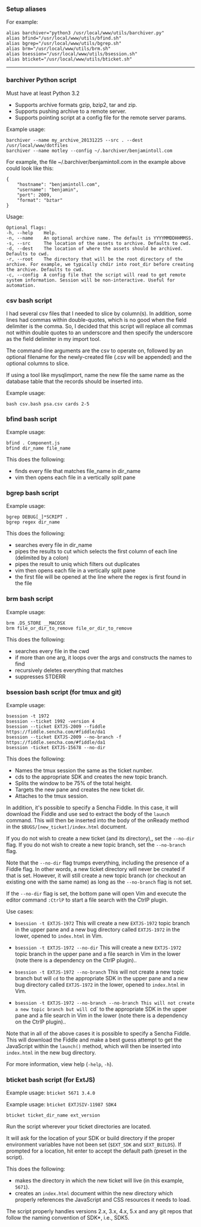### Setup aliases
For example:

    alias barchiver="python3 /usr/local/www/utils/barchiver.py"
    alias bfind="/usr/local/www/utils/bfind.sh"
    alias bgrep="/usr/local/www/utils/bgrep.sh"
    alias brm="/usr/local/www/utils/brm.sh"
    alias bsession="/usr/local/www/utils/bsession.sh"
    alias bticket="/usr/local/www/utils/bticket.sh"

----------------------------------------------------------------------------------------

### barchiver Python script
Must have at least Python 3.2

- Supports archive formats gzip, bzip2, tar and zip.
- Supports pushing archive to a remote server.
- Supports pointing script at a config file for the remote server params.

Example usage:

    barchiver --name my_archive_20131225 --src . --dest /usr/local/www/dotfiles
    barchiver --name motley --config ~/.barchiver/benjamintoll.com

For example, the file ~/.barchiver/benjamintoll.com in the example above could look like this:

    {
        "hostname": "benjamintoll.com",
        "username": "benjamin",
        "port": 2009,
        "format": "bztar"
    }

Usage:

    Optional flags:
    -h, --help    Help.
    -n, --name    An optional archive name. The default is YYYYMMDDHHMMSS.
    -s, --src     The location of the assets to archive. Defaults to cwd.
    -d, --dest    The location of where the assets should be archived. Defaults to cwd.
    -r, --root    The directory that will be the root directory of the archive. For example, we typically chdir into root_dir before creating the archive. Defaults to cwd.
    -c, --config  A config file that the script will read to get remote system information. Session will be non-interactive. Useful for automation.

### csv bash script
I had several csv files that I needed to slice by column(s). In addition, some lines had commas within double-quotes, which is no good when the field delimiter is the comma. So, I decided that this script will replace all commas not within double quotes to an underscore and then specify the underscore as the field delimiter in my import tool.

The command-line arguments are the csv to operate on, followed by an optional filename for the newly-created file (.csv will be appended) and the optional columns to slice.

If using a tool like mysqlimport, name the new file the same name as the database table that the records should be inserted into.

Example usage:

    bash csv.bash psa.csv cards 2-5


### bfind bash script

Example usage:

    bfind . Component.js
    bfind dir_name file_name

This does the following:

- finds every file that matches file_name in dir_name
- vim then opens each file in a vertically split pane

### bgrep bash script
Example usage:

    bgrep DEBUG[_]*SCRIPT .
    bgrep regex dir_name

This does the following:

- searches every file in dir_name
- pipes the results to cut which selects the first column of each line (delimited by a colon)
- pipes the result to uniq which filters out duplicates
- vim then opens each file in a vertically split pane
- the first file will be opened at the line where the regex is first found in the file

### brm bash script
Example usage:

    brm .DS_STORE __MACOSX
    brm file_or_dir_to_remove file_or_dir_to_remove

This does the following:

- searches every file in the cwd
- if more than one arg, it loops over the args and constructs the names to find
- recursively deletes everything that matches
- suppresses STDERR

### bsession bash script (for tmux and git)

Example usage:

    bsession -t 1972
    bsession --ticket 1992 -version 4
    bsession --ticket EXTJS-2009 --fiddle https://fiddle.sencha.com/#fiddle/da1
    bsession --ticket EXTJS-2009 --no-branch -f https://fiddle.sencha.com/#fiddle/da1
    bsession -ticket EXTJS-15678 --no-dir

This does the following:

- Names the tmux session the same as the ticket number.
- cds to the appropriate SDK and creates the new topic branch.
- Splits the window to be 75% of the total height.
- Targets the new pane and creates the new ticket dir.
- Attaches to the tmux session.

In addition, it's possible to specify a Sencha Fiddle. In this case, it will download the Fiddle and use sed to extract the body of the `launch` command. This will then be inserted into the body of the onReady method in the `$BUGS/[new_ticket]/index.html` document.

If you do not wish to create a new ticket (and its directory),, set the `--no-dir` flag.
If you do not wish to create a new topic branch, set the `--no-branch` flag.

Note that the `--no-dir` flag trumps everything, including the presence of a Fiddle flag. In other words, a new ticket directory will never be created if that is set. However, it will still create a new topic branch (or checkout an existing one with the same name) as long as the `--no-branch` flag is not set.

If the `--no-dir` flag is set, the bottom pane will open Vim and execute the editor command `:CtrlP` to start a file search with the CtrlP plugin.

Use cases:
- `bsession -t EXTJS-1972`
    This will create a new `EXTJS-1972` topic branch in the upper pane and a new bug directory called `EXTJS-1972` in the lower, opened to `index.html` in Vim.

- `bsession -t EXTJS-1972 --no-dir`
    This will create a new `EXTJS-1972` topic branch in the upper pane and a file search in Vim in the lower (note there is a dependency on the CtrlP plugin)..

- `bsession -t EXTJS-1972 --no-branch`
    This will not create a new topic branch but will `cd` to the appropriate SDK in the upper pane and a new bug directory called `EXTJS-1972` in the lower, opened to `index.html` in Vim.

- `bsession -t EXTJS-1972 --no-branch --no-branch
    This will not create a new topic branch but will `cd` to the appropriate SDK in the upper pane and a file search in Vim in the lower (note there is a dependency on the CtrlP plugin)..

Note that in all of the above cases it is possible to specify a Sencha Fiddle. This will download the Fiddle and make a best guess attempt to get the JavaScript within the `launch()` method, which will then be inserted into `index.html` in the new bug directory.

For more information, view help (`-help`, `-h`).

### bticket bash script (for ExtJS)
Example usage:
    `bticket 5671 3.4.0`

Example usage:
    `bticket EXTJSIV-11987 SDK4`

    bticket ticket_dir_name ext_version

Run the script wherever your ticket directories are located.

It will ask for the location of your SDK or build directory if the proper environment variables have not been set (`$EXT_SDK` and `$EXT_BUILDS`). If prompted for a location, hit enter to accept the default path (preset in the script).

This does the following:

- makes the directory in which the new ticket will live (in this example, `5671`).
- creates an `index.html` document within the new directory which properly references the JavaScript and CSS resources it needs to load.

The script properly handles versions 2.x, 3.x, 4.x, 5.x and any git repos that follow the naming convention of SDK*, i.e., SDK5.
